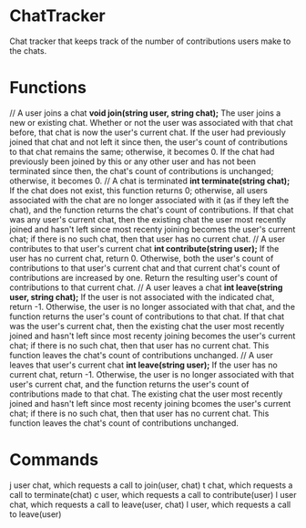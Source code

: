 # ChatTracker

Chat tracker that keeps track of the number of contributions users make to the chats.

# Functions

  // A user joins a chat
**void join(string user, string chat);**
The user joins a new or existing chat. Whether or not the user was associated with that chat before, that chat is now the user's current chat. If the user had previously joined that chat and not left it since then, the user's count of contributions to that chat remains the same; otherwise, it becomes 0. If the chat had previously been joined by this or any other user and has not been terminated since then, the chat's count of contributions is unchanged; otherwise, it becomes 0.
  // A chat is terminated
**int terminate(string chat);**
If the chat does not exist, this function returns 0; otherwise, all users associated with the chat are no longer associated with it (as if they left the chat), and the function returns the chat's count of contributions. If that chat was any user's current chat, then the existing chat the user most recently joined and hasn't left since most recenty joining becomes the user's current chat; if there is no such chat, then that user has no current chat.
  // A user contributes to that user's current chat
**int contribute(string user);**
If the user has no current chat, return 0. Otherwise, both the user's count of contributions to that user's current chat and that current chat's count of contributions are increased by one. Return the resulting user's count of contributions to that current chat.
  // A user leaves a chat
**int leave(string user, string chat);**
If the user is not associated with the indicated chat, return -1. Otherwise, the user is no longer associated with that chat, and the function returns the user's count of contributions to that chat. If that chat was the user's current chat, then the existing chat the user most recently joined and hasn't left since most recenty joining becomes the user's current chat; if there is no such chat, then that user has no current chat. This function leaves the chat's count of contributions unchanged.
  // A user leaves that user's current chat
**int leave(string user);**
If the user has no current chat, return -1. Otherwise, the user is no longer associated with that user's current chat, and the function returns the user's count of contributions made to that chat. The existing chat the user most recently joined and hasn't left since most recenty joining bcomes the user's current chat; if there is no such chat, then that user has no current chat. This function leaves the chat's count of contributions unchanged.

# Commands

j user chat, which requests a call to join(user, chat)
t chat, which requests a call to terminate(chat)
c user, which requests a call to contribute(user)
l user chat, which requests a call to leave(user, chat)
l user, which requests a call to leave(user)
